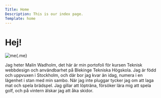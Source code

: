 ```yaml
---
Title: Home
Description: This is our index page.
Template: home
---
```


Hej!
==========================

![me](%assets_url%/img/malinw.jpg){.me}

Jag heter Malin Wadholm, det här är min portofoli för kursen Teknisk webbdesign och användbarhet på Blekinge Tekniska Högskola.
Jag är född och uppvuxen i Stockholm, och där bor jag kvar än idag, numera i en lägenhet i stan med min sambo. När jag inte pluggar tycker jag om att laga mat och spela brädspel. Jag gillar att löpträna, försöker lära mig att spela golf, och på vintern älskar jag att åka skidor.
